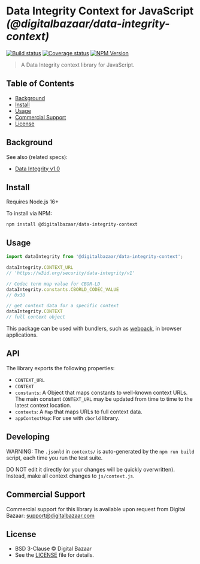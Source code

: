 # Data Integrity Context for JavaScript _(@digitalbazaar/data-integrity-context)_

[![Build status](https://img.shields.io/github/workflow/status/digitalbazaar/data-integrity-context/Node.js%20CI)](https://github.com/digitalbazaar/data-integrity-context/actions?query=workflow%3A%22Node.js+CI%22)
[![Coverage status](https://img.shields.io/codecov/c/github/digitalbazaar/data-integrity-context)](https://codecov.io/gh/digitalbazaar/data-integrity-context)
[![NPM Version](https://img.shields.io/npm/v/data-integrity-context.svg)](https://npm.im/data-integrity-context)

> A Data Integrity context library for JavaScript.

## Table of Contents

- [Background](#background)
- [Install](#install)
- [Usage](#usage)
- [Commercial Support](#commercial-support)
- [License](#license)

## Background

See also (related specs):

* [Data Integrity v1.0](https://w3c.github.io/vc-data-integrity/)

## Install

Requires Node.js 16+

To install via NPM:

```
npm install @digitalbazaar/data-integrity-context
```

## Usage

```js
import dataIntegrity from '@digitalbazaar/data-integrity-context';

dataIntegrity.CONTEXT_URL
// 'https://w3id.org/security/data-integrity/v1'

// Codec term map value for CBOR-LD
dataIntegrity.constants.CBORLD_CODEC_VALUE
// 0x30

// get context data for a specific context
dataIntegrity.CONTEXT
// full context object
```

This package can be used with bundlers, such as [webpack][], in browser
applications.

## API

The library exports the following properties:
- `CONTEXT_URL`
- `CONTEXT`
- `constants`: A Object that maps constants to well-known context URLs. The
  main constant `CONTEXT_URL` may be updated from time to time to the
  latest context location.
- `contexts`: A `Map` that maps URLs to full context data.
- `appContextMap`: For use with `cborld` library.

## Developing

WARNING: The `.jsonld` in `contexts/` is auto-generated by the `npm run build` script,
each time you run the test suite.

DO NOT edit it directly (or your changes will be quickly overwritten).
Instead, make all context changes to `js/context.js`.

## Commercial Support

Commercial support for this library is available upon request from
Digital Bazaar: support@digitalbazaar.com

## License

- BSD 3-Clause © Digital Bazaar
- See the [LICENSE](./LICENSE) file for details.

[webpack]: https://webpack.js.org/
